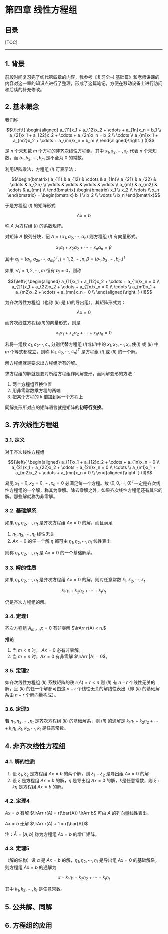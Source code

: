 第四章 线性方程组
============

目录
----------

[TOC]

---

## 1. 背景

前段时间复习完了线代第四章的内容，我参考《复习全书·基础篇》和老师讲课的内容对这一章的知识点进行了整理，形成了这篇笔记，方便在移动设备上进行访问和后续的补充修改。

## 2. 基本概念

我们称

$${\left\{ \begin{aligned}
a_{11}x_1 + a_{12}x_2 + \cdots + a_{1n}x_n = b_1 \\
a_{21}x_1 + a_{22}x_2 + \cdots + a_{2n}x_n = b_2 \\
\cdots \\
a_{m1}x_1 + a_{m2}x_2 + \cdots + a_{mn}x_n = b_m \\
\end{aligned}\right. } (I)$$

是 $n$ 个未知数 $m$ 个方程的非齐次线性方程组，其中 $x_1, x_2, \cdots, x_n$ 代表 $n$ 个未知数，而 $b_1, b_2, \cdots, b_m$ 是不全为 $0$ 的常数。

利用矩阵乘法，方程组 $(I)$ 可表示法：

$$\begin{bmatrix} a_{11} & a_{12} & \cdots & a_{1n}\\
a_{21} & a_{22} & \cdots & a_{2n} \\
\vdots & \vdots & \vdots & \vdots \\
a_{m1} & a_{m2} & \cdots & a_{mn} \\
\end{bmatrix} \begin{bmatrix} x_1 \\ x_2 \\ \vdots \\ x_n \end{bmatrix} = \begin{bmatrix} b_1 \\ b_2 \\ \vdots \\ b_n \end{bmatrix}$$

于是方程组 $(I)$ 的矩阵形式

$$Ax = b$$

称 $A$ 为方程组 $(I)$ 的系数矩阵。

对矩阵 $A$ 按列分块，记 $A = (\alpha_1, \alpha_2, \cdots, \alpha_n)$ 则方程组 $(I)$ 有向量形式。

$$ x_1 \alpha_1 + x_2 \alpha_2 + \cdots + x_n \alpha_n  = \beta $$

其中 $\alpha_j = (a_{1j}, a_{2j}, \cdots, a_{mj})^T, j = 1,2, \cdots, n, \beta = (b_1, b_2, \cdots, b_m)^T$

如果 $\forall j = 1, 2, \cdots, m$ 恒有 $b_j = 0$，则称

$${\left\{ \begin{aligned}
a_{11}x_1 + a_{12}x_2 + \cdots + a_{1n}x_n = 0 \\
a_{21}x_1 + a_{22}x_2 + \cdots + a_{2n}x_n = 0 \\
\cdots \\
a_{m1}x_1 + a_{m2}x_2 + \cdots + a_{mn}x_n = 0 \\
\end{aligned}\right. } (II)$$

为齐次线性方程组（也称 $(II)$ 是 $(I)$的导出组），其矩阵形式为：

$$Ax = 0$$

而齐次线性方程组$(II)$的向量形式，则是

$$ x_1 \alpha_1 + x_2 \alpha_2 + \cdots + x_n \alpha_n = 0$$

若将一组数 $c_1, c_2 \cdots, c_n$ 分别代替方程组 $(I)$或$(II)$中的 $x_1, x_2, \cdots, x_n$ 使$(I)$ 或 $(II)$ 中 $m$ 个等式都成立，则称 $(c_1, c_2, \cdots, c_n)^T$ 是方程组 $(I)$ 或 $(II)$ 的一个解。

解方程组就是要求出方程组所有的解。

求方程组的解就是要对所给方程组作同解变形，而同解变形的方法：

1. 两个方程组互换位置
2. 用非零常数乘方程的两端
3. 把某个方程的 $k$ 倍加到另一个方程上

同解变形所对应的矩阵语言就是矩阵的**初等行变换**。

## 3. 齐次线性方程组

### 3.1. 定义

对于齐次线性方程组

$${\left\{ \begin{aligned}
a_{11}x_1 + a_{12}x_2 + \cdots + a_{1n}x_n = 0 \\
a_{21}x_1 + a_{22}x_2 + \cdots + a_{2n}x_n = 0 \\
\cdots \\
a_{m1}x_1 + a_{m2}x_2 + \cdots + a_{mn}x_n = 0 \\
\end{aligned}\right. } (II)$$

易见 $x_1= 0, x_2 = 0, \cdots, x_n = 0$ 必满足每一个方程。故 $(0, 0, \cdots, 0)^T$一定是齐次线性方程组的一个解，称其为零解。除去零解之外，如果齐次线性方程组还有其它的解。那些解就称为非零解。

### 3.2. 基础解系

如果 $\eta_1, \eta_2, \cdots, \eta_t$ 是齐次方程组 $Ax = 0$ 的解，而且满足

1. $\eta_1, \eta_2, \cdots, \eta_t$ 线性无关
2. $Ax = 0$ 的任一个解 $\eta$ 都可由 $\eta_1, \eta_2, \cdots, \eta_t$ 线性表出

则称 $\eta_1, \eta_2, \cdots, \eta_t$ 是 $Ax = 0$ 的一个基础解系。

### 3.3. 解的性质

如果 $\eta_1, \eta_2, \cdots, \eta_t$ 是齐次方程组 $Ax = 0$ 的解，则对任意常数 $k_1, k_2, \cdots, k_t$

$$
k_1 \eta_1 + k_2 \eta_2 + \cdots + k_t \eta_t
$$

仍是齐次方程组的解。

### 3.4. 定理1

齐次方程组 $A_{m \times n} x = 0$ 有非零解 $\lrArr r(A) < n.$

**推论**

1. 当 $m < n$ 时， $Ax = 0$ 必有非零解。
2. 当 $m = n$ 时，$Ax = 0$ 有非零解 $\lrArr |A| = 0$。

### 3.5. 定理2

如齐次线性方程组 $(II)$ 系数矩阵的秩 $r(A) = r < n$ 则 $(II)$ 有 $n - r$ 个线性无关的解，且 $(II)$ 的任一个解都可由这 $n - r$ 个线性无关的解线性表出（即 $(II)$ 的基础解系由 $n-r$ 个解向量构成）。

### 3.6. 定理3

若 $\eta_1, \eta_2, \cdots, \eta_t$ 是齐次方程组 $(II)$ 的基础解系，则 $(II)$ 的通解是 $k_1 \eta_1 + k_2 \eta_2 + \cdots + k_t \eta_t, k_1, k_2, \cdots, k_t$ 是任意常数。

## 4. 非齐次线性方程组

### 4.1. 解的性质

1. 设 $\xi_1, \xi_2$ 是方程组 $Ax = b$ 的两个解，则 $\xi_1 - \xi_2$ 是导出组 $Ax = 0$ 的解
2. 设 $\xi$ 是方程组 $Ax = b$ 的解，$\eta$ 是导出组 $Ax = 0$ 的解，$k$是任意常数，则 $\xi + k \eta$ 是方程组 $Ax = b$ 的解。

### 4.2. 定理4

$Ax = b$ 有解 $\lrArr r(A) = r(\bar{A}) \lrArr b$ 可由 $A$ 的列向量线性表出。

$Ax = b$ 无解 $\lrArr r(A) + 1 = r(\bar{A})$

注：$\bar{A} = [A, b]$ 称为方程组 $Ax = b$ 的增广矩阵。

### 4.3. 定理5

（解的结构）设 $\alpha$ 是 $Ax = b$ 的解，$\eta_1, \eta_2, \cdots, \eta_t$ 是导出组 $Ax = 0$ 的基础解系，则方程组 $Ax = b$ 的通解为

$$\alpha + k_1 \eta_1 + k_2 \eta_2 + \cdots + k_t \eta_t$$

其中 $k_1, k_2, \cdots, k_t$ 是任意常数。

## 5. 公共解、同解

## 6. 方程组的应用
